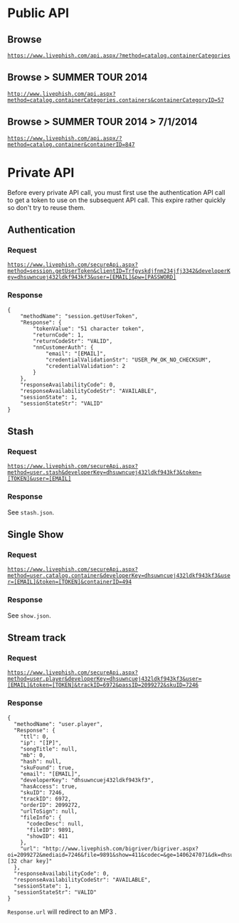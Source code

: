 # Public API

## Browse

[`https://www.livephish.com/api.aspx/?method=catalog.containerCategories`](https://www.livephish.com/api.aspx/?method=catalog.containerCategories)

## Browse > SUMMER TOUR 2014

[`http://www.livephish.com/api.aspx?method=catalog.containerCategories.containers&containerCategoryID=57`](http://www.livephish.com/api.aspx?method=catalog.containerCategories.containers&containerCategoryID=57)

## Browse > SUMMER TOUR 2014 > 7/1/2014

[`https://www.livephish.com/api.aspx/?method=catalog.container&containerID=847`](https://www.livephish.com/api.aspx/?method=catalog.container&containerID=847)

# Private API

Before every private API call, you must first use the authentication API call to get a token to use on the subsequent API call. This expire rather quickly so don't try to reuse them.

## Authentication

### Request
[`https://www.livephish.com/secureApi.aspx?method=session.getUserToken&clientID=Trfgyskdjfnm234jfj3342&developerKey=dhsuwncuej432ldkf943kf3&user=[EMAIL]&pw=[PASSWORD]`](https://www.livephish.com/secureApi.aspx?method=session.getUserToken&clientID=Trfgyskdjfnm234jfj3342&developerKey=dhsuwncuej432ldkf943kf3&user=[EMAIL]&pw=[PASSWORD])

### Response

```
{
	"methodName": "session.getUserToken",
	"Response": {
		"tokenValue": "51 character token",
		"returnCode": 1,
		"returnCodeStr": "VALID",
		"nnCustomerAuth": {
			"email": "[EMAIL]",
			"credentialValidationStr": "USER_PW_OK_NO_CHECKSUM",
			"credentialValidation": 2
		}
	},
	"responseAvailabilityCode": 0,
	"responseAvailabilityCodeStr": "AVAILABLE",
	"sessionState": 1,
	"sessionStateStr": "VALID"
}
```

## Stash

### Request
[`https://www.livephish.com/secureApi.aspx?method=user.stash&developerKey=dhsuwncuej432ldkf943kf3&token=[TOKEN]&user=[EMAIL]`](https://www.livephish.com/secureApi.aspx?method=user.stash&developerKey=dhsuwncuej432ldkf943kf3&token=[TOKEN]&user=[EMAIL])

### Response

See `stash.json`.

## Single Show

### Request
[`https://www.livephish.com/secureApi.aspx?method=user.catalog.container&developerKey=dhsuwncuej432ldkf943kf3&user=[EMAIL]&token=[TOKEN]&containerID=494`](https://www.livephish.com/secureApi.aspx?method=user.catalog.container&developerKey=dhsuwncuej432ldkf943kf3&user=[EMAIL]&token=[TOKEN]&containerID=494)

### Response

See `show.json`.

## Stream track

### Request
[`https://www.livephish.com/secureApi.aspx?method=user.player&developerKey=dhsuwncuej432ldkf943kf3&user=[EMAIL]&token=[TOKEN]&trackID=6972&passID=2099272&skuID=7246`](https://www.livephish.com/secureApi.aspx?method=user.player&developerKey=dhsuwncuej432ldkf943kf3&user=[EMAIL]&token=[TOKEN]&trackID=6972&passID=2099272&skuID=7246)

### Response

```
{
  "methodName": "user.player",
  "Response": {
    "ttl": 0,
    "ip": "[IP]",
    "songTitle": null,
    "mb": 0,
    "hash": null,
    "skuFound": true,
    "email": "[EMAIL]",
    "developerKey": "dhsuwncuej432ldkf943kf3",
    "hasAccess": true,
    "skuID": 7246,
    "trackID": 6972,
    "orderID": 2099272,
    "urlToSign": null,
    "fileInfo": {
      "codecDesc": null,
      "fileID": 9891,
      "showID": 411
    },
    "url": "http://www.livephish.com/bigriver/bigriver.aspx?oi=2099272&mediaid=7246&file=9891&show=411&codec=&ge=1406247071&dk=dhsuwncuej432ldkf943kf3&sig=[32 char key]"
  },
  "responseAvailabilityCode": 0,
  "responseAvailabilityCodeStr": "AVAILABLE",
  "sessionState": 1,
  "sessionStateStr": "VALID"
}
```

`Response.url` will redirect to an MP3
.